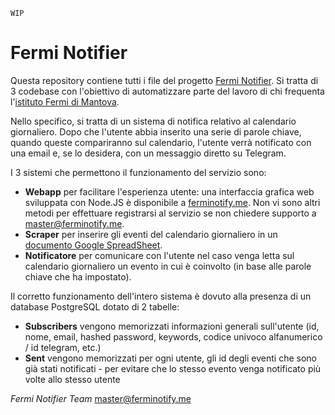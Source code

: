     WIP

# Fermi Notifier
Questa repository contiene tutti i file del progetto [Fermi Notifier](ferminotify.me). Si tratta di 3 codebase con l'obiettivo di automatizzare parte del lavoro di chi frequenta l'[istituto Fermi di Mantova](https://www.fermimn.edu.it).

Nello specifico, si tratta di un sistema di notifica relativo al calendario giornaliero. 
Dopo che l'utente abbia inserito una serie di parole chiave, quando queste compariranno sul calendario, l'utente verrà notificato con una email e, se lo desidera, con un messaggio diretto su Telegram.

I 3 sistemi che permettono il funzionamento del servizio sono:
 - **Webapp** per facilitare l'esperienza utente: una interfaccia grafica web sviluppata con Node.JS è disponibile a [ferminotify.me](ferminotify.me). Non vi sono altri metodi per effettuare registrarsi al servizio se non chiedere supporto a [master@ferminotify.me](mailto:master@ferminotify.me).
 - **Scraper** per inserire gli eventi del calendario giornaliero in un [documento Google SpreadSheet](https://docs.google.com/spreadsheets/d/1b7Enw5zME2qPSeRXSIIQjhyKkv7qkRJPDsOCqyygvU4/edit?usp=sharing). 
 - **Notificatore** per comunicare con l'utente nel caso venga letta sul calendario giornaliero un evento in cui è coinvolto (in base alle parole chiave che ha impostato).

Il corretto funzionamento dell'intero sistema è dovuto alla presenza di un database PostgreSQL dotato di 2 tabelle:

 - **Subscribers** vengono memorizzati informazioni generali sull'utente (id, nome, email, hashed password, keywords, codice univoco alfanumerico / id telegram, etc.)
 - **Sent** vengono memorizzati per ogni utente, gli id degli eventi che sono già stati notificati - per evitare che lo stesso evento venga notificato più volte allo stesso utente

*Fermi Notifier Team*
[master@ferminotify.me](mailto:master@ferminotify.me)
